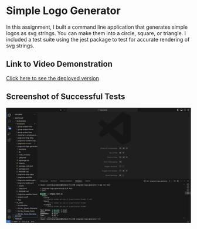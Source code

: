 # Simple Logo Generator

In this assignment, I built a command line application that generates simple logos as svg strings. You can make them into a circle, square, or triangle. I included a test suite using the jest package to test for accurate rendering of svg strings. 

## Link to Video Demonstration
[Click here to see the deployed version](https://youtu.be/OocGzR0qiIA)

## Screenshot of Successful Tests
![Click here to see the deployed version](./screenshot/screenshot.png)

